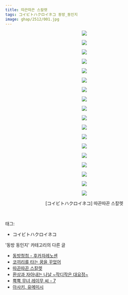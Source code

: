 ```yaml
---
title: 따끈따끈 스칼렛
tags: コイビトハクロイネコ 동방_동인지
image: ghap/2512/001.jpg
---
```

<div class="article">
<p style="text-align: center; clear: none; float: none;"><img src="{{ site.nasurl }}/ghap/2512/001.jpg"/></p>
<p style="text-align: center; clear: none; float: none;"><img src="{{ site.nasurl }}/ghap/2512/002.jpg"/></p>
<p style="text-align: center; clear: none; float: none;"><img src="{{ site.nasurl }}/ghap/2512/003.jpg"/></p>
<p style="text-align: center; clear: none; float: none;"><img src="{{ site.nasurl }}/ghap/2512/004.jpg"/></p>
<p style="text-align: center; clear: none; float: none;"><img src="{{ site.nasurl }}/ghap/2512/005.jpg"/></p>
<p style="text-align: center; clear: none; float: none;"><img src="{{ site.nasurl }}/ghap/2512/006.jpg"/></p>
<p style="text-align: center; clear: none; float: none;"><img src="{{ site.nasurl }}/ghap/2512/007.jpg"/></p>
<p style="text-align: center; clear: none; float: none;"><img src="{{ site.nasurl }}/ghap/2512/008.jpg"/></p>
<p style="text-align: center; clear: none; float: none;"><img src="{{ site.nasurl }}/ghap/2512/009.jpg"/></p>
<p style="text-align: center; clear: none; float: none;"><img src="{{ site.nasurl }}/ghap/2512/010.jpg"/></p>
<p style="text-align: center; clear: none; float: none;"><img src="{{ site.nasurl }}/ghap/2512/011.jpg"/></p>
<p style="text-align: center; clear: none; float: none;"><img src="{{ site.nasurl }}/ghap/2512/012.jpg"/></p>
<p style="text-align: center; clear: none; float: none;"><img src="{{ site.nasurl }}/ghap/2512/013.jpg"/></p>
<p style="text-align: center; clear: none; float: none;"><img src="{{ site.nasurl }}/ghap/2512/014.jpg"/></p>
<p style="text-align: center; clear: none; float: none;"><img src="{{ site.nasurl }}/ghap/2512/015.jpg"/></p>
<p style="text-align: center; clear: none; float: none;"><img src="{{ site.nasurl }}/ghap/2512/016.jpg"/></p>
<p style="text-align: center; clear: none; float: none;"><img src="{{ site.nasurl }}/ghap/2512/017.jpg"/></p>
<p style="text-align: center; clear: none; float: none;"><img src="{{ site.nasurl }}/ghap/2512/018.jpg"/></p>
<p style="text-align: center; clear: none; float: none;">[コイビトハクロイネコ] 따끈따끈 스칼렛</p>
<p><br/></p>
</div><div class="tagTrail">
<p>태그: </p>
<ul>
<li>コイビトハクロイネコ</li>
</ul>
</div><div class="another">
<p>'동방 동인지' 카테고리의 다른 글</p>
<ul>
<li><a href="/2016-10-09-ghap_2515">동방청첩 - 후카자레노센</a></li>
<li><a href="/2016-10-09-ghap_2513">코끼리를 타는 꿈을 꾸었어</a></li>
<li><a href="/2016-10-09-ghap_2512">따끈따끈 스칼렛</a></li>
<li><a href="/2016-10-09-ghap_2511">환상과 자아내는 나날 ~작디작은 대요정~</a></li>
<li><a href="/2016-10-09-ghap_2508">뾱뾱 무녀 레이무 씨 - 7</a></li>
<li><a href="/2016-10-09-ghap_2507">아사키, 유메미시</a></li>
</ul>
</div><div class="cb_module cb_fluid">
<div class="cb_wrt cb_profile">
</div><!-- commentList close -->
</div>